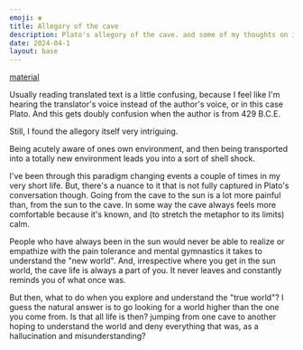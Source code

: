 ```yaml
---
emoji: ✾
title: Allegory of the cave
description: Plato's allegory of the cave. and some of my thoughts on it 
date: 2024-04-1
layout: base
---
```


[material](https://scholar.harvard.edu/files/seyer/files/plato_republic_514b-518d_allegory-of-the-cave.pdf)

Usually reading translated text is a little confusing, because I feel like I'm hearing the translator's voice instead of the author's voice, or in this case Plato.
And this gets doubly confusion when the author is from 429 B.C.E.

Still, I found the allegory itself very intriguing.

Being acutely aware of ones own environment, and then being transported into a totally new environment leads you into a sort of shell shock.

I've been through this paradigm changing events a couple of times in my very short life. But, there's a nuance to it that is not fully captured in Plato's conversation though. Going from the cave to the sun is a lot more painful than, from the sun to the cave. In some way the cave always feels more comfortable because it's known, and (to stretch the metaphor to its limits) calm.

People who have always been in the sun would never be able to realize or empathize with the pain tolerance and mental gymnastics it takes to understand the "new world". And, irrespective where you get in the sun world, the cave life is always a part of you. It never leaves and constantly reminds you of what once was.

But then, what to do when you explore and understand the "true world"? I guess the natural answer is to go looking for a world higher than the one you come from.
Is that all life is then? jumping from one cave to another hoping to understand the world and deny everything that was, as a hallucination and misunderstanding?